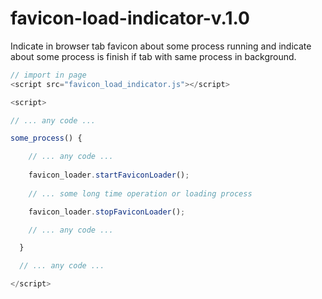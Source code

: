 # favicon-load-indicator-v.1.0
Indicate in browser tab favicon about some process running and indicate about some process is finish if tab with same process in background.


```javascript
// import in page
<script src="favicon_load_indicator.js"></script>
```

```javascript
<script>

// ... any code ...

some_process() {

    // ... any code ...
    
    favicon_loader.startFaviconLoader();
    
    // ... some long time operation or loading process

    favicon_loader.stopFaviconLoader();

    // ... any code ...

  }

  // ... any code ...

</script>
```
